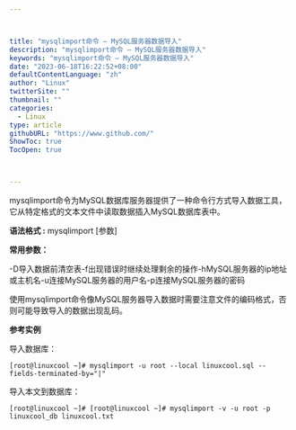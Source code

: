 ```yaml
---



title: "mysqlimport命令 – MySQL服务器数据导入"
description: "mysqlimport命令 – MySQL服务器数据导入"
keywords: "mysqlimport命令 – MySQL服务器数据导入"
date: "2023-06-18T16:22:52+08:00"
defaultContentLanguage: "zh"
author: "Linux"
twitterSite: ""
thumbnail: ""
categories:
  - Linux
type: article
githubURL: "https://www.github.com/"
ShowToc: true
TocOpen: true



---
```


mysqlimport命令为MySQL数据库服务器提供了一种命令行方式导入数据工具，它从特定格式的文本文件中读取数据插入MySQL数据库表中。

**语法格式 :** mysqlimport [参数]

**常用参数：**

-D导入数据前清空表-f出现错误时继续处理剩余的操作-hMySQL服务器的ip地址或主机名-u连接MySQL服务器的用户名-p连接MySQL服务器的密码

使用mysqlimport命令像MySQL服务器导入数据时需要注意文件的编码格式，否则可能导致导入的数据出现乱码。

**参考实例**

导入数据库：

```
[root@linuxcool ~]# mysqlimport -u root --local linuxcool.sql --fields-terminated-by="|"
```

导入本文到数据库：

```
[root@linuxcool ~]# [root@linuxcool ~]# mysqlimport -v -u root -p linuxcool_db linuxcool.txt
```